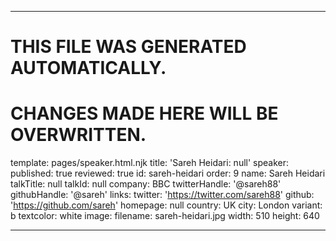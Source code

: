 ----

# THIS FILE WAS GENERATED AUTOMATICALLY.
# CHANGES MADE HERE WILL BE OVERWRITTEN.

template: pages/speaker.html.njk
title: 'Sareh Heidari: null'
speaker:
  published: true
  reviewed: true
  id: sareh-heidari
  order: 9
  name: Sareh Heidari
  talkTitle: null
  talkId: null
  company: BBC
  twitterHandle: '@sareh88'
  githubHandle: '@sareh'
  links:
    twitter: 'https://twitter.com/sareh88'
    github: 'https://github.com/sareh'
    homepage: null
  country: UK
  city: London
  variant: b
  textcolor: white
  image:
    filename: sareh-heidari.jpg
    width: 510
    height: 640

----

